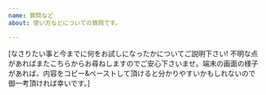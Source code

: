 ```yaml
---
name: 質問など
about: 使い方などについての質問です。

---
```


[なさりたい事と今までに何をお試しになったかについてご説明下さい! 不明な点があればまたこちらからお尋ねしますのでご安心下さいませ。端末の画面の様子があれば、内容をコピー&ペーストして頂けると分かりやすいかもしれないので御一考頂ければ幸いです。]
